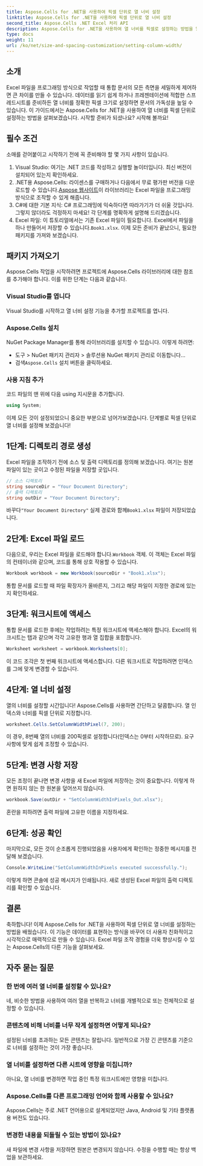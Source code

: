 ```yaml
---
title: Aspose.Cells for .NET을 사용하여 픽셀 단위로 열 너비 설정
linktitle: Aspose.Cells for .NET을 사용하여 픽셀 단위로 열 너비 설정
second_title: Aspose.Cells .NET Excel 처리 API
description: Aspose.Cells for .NET을 사용하여 열 너비를 픽셀로 설정하는 방법을 알아보세요. 이 간단한 단계별 가이드로 Excel 파일을 강화하세요.
type: docs
weight: 11
url: /ko/net/size-and-spacing-customization/setting-column-width/
---
```

## 소개
Excel 파일을 프로그래밍 방식으로 작업할 때 통합 문서의 모든 측면을 세밀하게 제어하면 큰 차이를 만들 수 있습니다. 데이터를 읽기 쉽게 하거나 프레젠테이션에 적합한 스프레드시트를 준비하든 열 너비를 정확한 픽셀 크기로 설정하면 문서의 가독성을 높일 수 있습니다. 이 가이드에서는 Aspose.Cells for .NET을 사용하여 열 너비를 픽셀 단위로 설정하는 방법을 살펴보겠습니다. 시작할 준비가 되셨나요? 시작해 볼까요!
## 필수 조건
소매를 걷어붙이고 시작하기 전에 꼭 준비해야 할 몇 가지 사항이 있습니다.
1. Visual Studio: 여기는 .NET 코드를 작성하고 실행할 놀이터입니다. 최신 버전이 설치되어 있는지 확인하세요.
2.  .NET용 Aspose.Cells: 라이센스를 구매하거나 다음에서 무료 평가판 버전을 다운로드할 수 있습니다.[Aspose 웹사이트](https://releases.aspose.com/cells/net/)이 라이브러리는 Excel 파일을 프로그래밍 방식으로 조작할 수 있게 해줍니다.
3. C#에 대한 기본 지식: C# 프로그래밍에 익숙하다면 따라가기가 더 쉬울 것입니다. 그렇지 않더라도 걱정하지 마세요! 각 단계를 명확하게 설명해 드리겠습니다.
4.  Excel 파일: 이 튜토리얼에서는 기존 Excel 파일이 필요합니다. Excel에서 파일을 하나 만들어서 저장할 수 있습니다.`Book1.xlsx`.
이제 모든 준비가 끝났으니, 필요한 패키지를 가져와 보겠습니다.
## 패키지 가져오기
Aspose.Cells 작업을 시작하려면 프로젝트에 Aspose.Cells 라이브러리에 대한 참조를 추가해야 합니다. 이를 위한 단계는 다음과 같습니다.
### Visual Studio를 엽니다
Visual Studio를 시작하고 열 너비 설정 기능을 추가할 프로젝트를 엽니다.
### Aspose.Cells 설치
NuGet Package Manager를 통해 라이브러리를 설치할 수 있습니다. 이렇게 하려면:
- 도구 > NuGet 패키지 관리자 > 솔루션용 NuGet 패키지 관리로 이동합니다…
-  검색`Aspose.Cells` 설치 버튼을 클릭하세요.
### 사용 지침 추가
코드 파일의 맨 위에 다음 using 지시문을 추가합니다.
```csharp
using System;
```
이제 모든 것이 설정되었으니 중요한 부분으로 넘어가보겠습니다. 단계별로 픽셀 단위로 열 너비를 설정해 보겠습니다!
## 1단계: 디렉토리 경로 생성
Excel 파일을 조작하기 전에 소스 및 출력 디렉토리를 정의해 보겠습니다. 여기는 원본 파일이 있는 곳이고 수정된 파일을 저장할 곳입니다.
```csharp
// 소스 디렉토리
string sourceDir = "Your Document Directory";
// 출력 디렉토리
string outDir = "Your Document Directory";
```
 바꾸다`"Your Document Directory"` 실제 경로와 함께`Book1.xlsx` 파일이 저장되었습니다.
## 2단계: Excel 파일 로드
 다음으로, 우리는 Excel 파일을 로드해야 합니다.`Workbook` 객체. 이 객체는 Excel 파일의 컨테이너와 같으며, 코드를 통해 상호 작용할 수 있습니다.
```csharp
Workbook workbook = new Workbook(sourceDir + "Book1.xlsx");
```
통합 문서를 로드할 때 파일 확장자가 올바른지, 그리고 해당 파일이 지정한 경로에 있는지 확인하세요.
## 3단계: 워크시트에 액세스
통합 문서를 로드한 후에는 작업하려는 특정 워크시트에 액세스해야 합니다. Excel의 워크시트는 탭과 같으며 각각 고유한 행과 열 집합을 포함합니다.
```csharp
Worksheet worksheet = workbook.Worksheets[0];
```
이 코드 조각은 첫 번째 워크시트에 액세스합니다. 다른 워크시트로 작업하려면 인덱스를 그에 맞게 변경할 수 있습니다.
## 4단계: 열 너비 설정
열의 너비를 설정할 시간입니다! Aspose.Cells를 사용하면 간단하고 달콤합니다. 열 인덱스와 너비를 픽셀 단위로 지정합니다.
```csharp
worksheet.Cells.SetColumnWidthPixel(7, 200);
```
이 경우, 8번째 열의 너비를 200픽셀로 설정합니다(인덱스는 0부터 시작하므로). 요구 사항에 맞게 쉽게 조정할 수 있습니다.
## 5단계: 변경 사항 저장
모든 조정이 끝나면 변경 사항을 새 Excel 파일에 저장하는 것이 중요합니다. 이렇게 하면 원하지 않는 한 원본을 덮어쓰지 않습니다.
```csharp
workbook.Save(outDir + "SetColumnWidthInPixels_Out.xlsx");
```
혼란을 피하려면 출력 파일에 고유한 이름을 지정하세요.
## 6단계: 성공 확인
마지막으로, 모든 것이 순조롭게 진행되었음을 사용자에게 확인하는 정중한 메시지를 전달해 보겠습니다.
```csharp
Console.WriteLine("SetColumnWidthInPixels executed successfully.");
```
이렇게 하면 콘솔에 성공 메시지가 인쇄됩니다. 새로 생성된 Excel 파일의 출력 디렉토리를 확인할 수 있습니다.
## 결론
축하합니다! 이제 Aspose.Cells for .NET을 사용하여 픽셀 단위로 열 너비를 설정하는 방법을 배웠습니다. 이 기능은 데이터를 표현하는 방식을 바꾸어 더 사용자 친화적이고 시각적으로 매력적으로 만들 수 있습니다. Excel 파일 조작 경험을 더욱 향상시킬 수 있는 Aspose.Cells의 다른 기능을 살펴보세요.
## 자주 묻는 질문
### 한 번에 여러 열 너비를 설정할 수 있나요?
네, 비슷한 방법을 사용하여 여러 열을 반복하고 너비를 개별적으로 또는 전체적으로 설정할 수 있습니다.
### 콘텐츠에 비해 너비를 너무 작게 설정하면 어떻게 되나요?
설정된 너비를 초과하는 모든 콘텐츠는 잘립니다. 일반적으로 가장 긴 콘텐츠를 기준으로 너비를 설정하는 것이 가장 좋습니다.
### 열 너비를 설정하면 다른 시트에 영향을 미칩니까?
아니요, 열 너비를 변경하면 작업 중인 특정 워크시트에만 영향을 미칩니다.
### Aspose.Cells를 다른 프로그래밍 언어와 함께 사용할 수 있나요?
Aspose.Cells는 주로 .NET 언어용으로 설계되었지만 Java, Android 및 기타 플랫폼용 버전도 있습니다.
### 변경한 내용을 되돌릴 수 있는 방법이 있나요?
새 파일에 변경 사항을 저장하면 원본은 변경되지 않습니다. 수정을 수행할 때는 항상 백업을 보관하세요.
